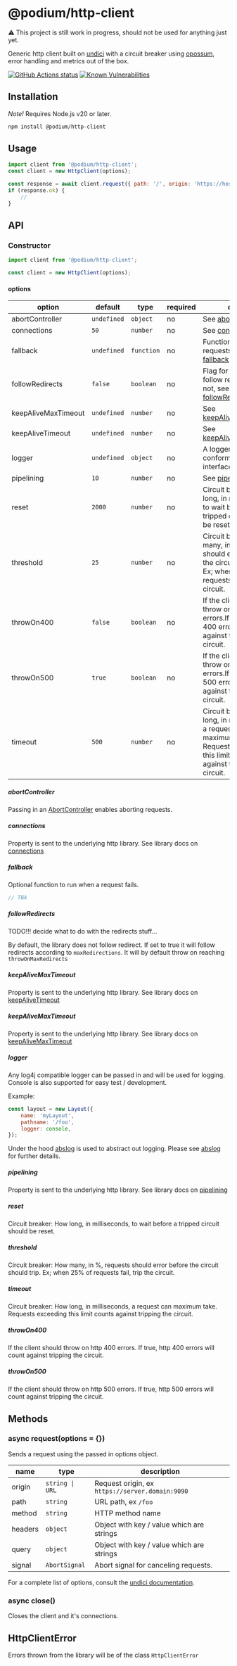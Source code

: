 # @podium/http-client

⚠️ This project is still work in progress, should not be used for anything just yet.

Generic http client built on [undici] with a circuit breaker using [opossum], error handling and metrics out of the box.

[![GitHub Actions status](https://github.com/podium-lib/http-client/workflows/Run%20Lint%20and%20Tests/badge.svg)](https://github.com/podium-lib/layout/actions?query=workflow%3A%22Run+Lint+and+Tests%22)
[![Known Vulnerabilities](https://snyk.io/test/github/podium-lib/http-client/badge.svg)](https://snyk.io/test/github/podium-lib/http-client)

## Installation

*Note!* Requires Node.js v20 or later.

```bash
npm install @podium/http-client
```

## Usage

```js
import client from '@podium/http-client';
const client = new HttpClient(options);

const response = await client.request({ path: '/', origin: 'https://host.domain' })
if (response.ok) {
    //
}
```

## API

### Constructor

```js
import client from '@podium/http-client';

const client = new HttpClient(options);
```

#### options

| option              | default      | type       | required | details                                                                                                                                    |
|---------------------|--------------|------------|----------|--------------------------------------------------------------------------------------------------------------------------------------------|
| abortController     | `undefined`  | `object`   | no       | See [abortController](#abortController)                                                                                                    |
| connections         | `50`         | `number`   | no       | See [connections](#connections)                                                                                                            |
| fallback            | `undefined`  | `function` | no       | Function to call when requests fail, see [fallback](#fallback)                                                                             |
| followRedirects     | `false`      | `boolean`  | no       | Flag for whether to follow redirects or not, see [followRedirects](#followRedirects).                                                      |
| keepAliveMaxTimeout | `undefined`  | `number`   | no       | See [keepAliveMaxTimeout](#keepAliveMaxTimeout)                                                                                            |
| keepAliveTimeout    | `undefined`  | `number`   | no       | See [keepAliveTimeout](#keepAliveTimeout)                                                                                                  |
| logger              | `undefined ` | `object`   | no       | A logger which conform to a log4j interface                                                                                                |
| pipelining          | `10`         | `number`   | no       | See [pipelining](#pipelining)                                                                                                              |
| reset               | `2000`       | `number`   | no       | Circuit breaker: How long, in milliseconds, to wait before a tripped circuit should be reset.                                              |
| threshold           | `25`         | `number`   | no       | Circuit breaker: How many, in %, requests should error before the circuit should trip. Ex; when 25% of requests fail, trip the circuit.    |
| throwOn400          | `false`      | `boolean`  | no       | If the client should throw on HTTP 400 errors.If true, HTTP 400 errors will counts against tripping the circuit.                           |
| throwOn500          | `true`       | `boolean`  | no       | If the client should throw on HTTP 500 errors.If true, HTTP 500 errors will counts against tripping the circuit.                           |
| timeout             | `500`        | `number`   | no       | Circuit breaker: How long, in milliseconds, a request can maximum take. Requests exceeding this limit counts against tripping the circuit. |


##### abortController

Passing in an [AbortController](https://nodejs.org/docs/latest/api/globals.html#globals_class_abortcontroller) enables aborting requests.

##### connections

Property is sent to the underlying http library.
See library docs on [connections](https://undici.nodejs.org/#/docs/api/Pool?id=parameter-pooloptions)

##### fallback

Optional function to run when a request fails.

```js
// TBA
```

##### followRedirects

TODO!!!   decide what to do with the redirects stuff...

By default, the library does not follow redirect.
If set to true it will follow redirects according to `maxRedirections`.
It will by default throw on reaching `throwOnMaxRedirects`


##### keepAliveMaxTimeout

Property is sent to the underlying http library.
See library docs on [keepAliveTimeout](https://undici.nodejs.org/#/docs/api/Client?id=parameter-clientoptions)

##### keepAliveMaxTimeout

Property is sent to the underlying http library.
See library docs on [keepAliveMaxTimeout](https://undici.nodejs.org/#/docs/api/Client?id=parameter-clientoptions)

##### logger

Any log4j compatible logger can be passed in and will be used for logging.
Console is also supported for easy test / development.

Example:

```js
const layout = new Layout({
    name: 'myLayout',
    pathname: '/foo',
    logger: console,
});
```

Under the hood [abslog] is used to abstract out logging. Please see [abslog] for
further details.

##### pipelining

Property is sent to the underlying http library.
See library docs on [pipelining](https://undici.nodejs.org/#/?id=pipelining)

##### reset
Circuit breaker: How long, in milliseconds, to wait before a tripped circuit should be reset.

##### threshold

Circuit breaker: How many, in %, requests should error before the circuit should trip. Ex; when 25% of requests fail, trip the circuit.

##### timeout
Circuit breaker: How long, in milliseconds, a request can maximum take. Requests exceeding this limit counts against tripping the circuit.

##### throwOn400

If the client should throw on http 400 errors. If true, http 400 errors will count against tripping the circuit.

##### throwOn500
If the client should throw on http 500 errors. If true, http 500 errors will count against tripping the circuit.



## Methods

### async request(options = {})

Sends a request using the passed in options object.

| name    | type            | description                                     |
|---------|-----------------|-------------------------------------------------|
| origin  | `string \| URL` | Request origin, ex `https://server.domain:9090` |
| path    | `string`        | URL path, ex `/foo`                             |
| method  | `string`        | HTTP method name                                |
| headers | `object`        | Object with key / value which are strings       |
| query   | `object`        | Object with key / value which are strings       |
| signal  | `AbortSignal`   | Abort signal for canceling requests.            |

For a complete list of options, consult the [undici documentation](https://undici.nodejs.org/#/?id=undicirequesturl-options-promise).


### async close()

Closes the client and it's connections.

## HttpClientError

Errors thrown from the library will be of the class `HttpClientError`

[@metrics/metric]: https://github.com/metrics-js/metric '@metrics/metric'
[abslog]: https://github.com/trygve-lie/abslog 'abslog'
[undici]: https://undici.nodejs.org/
[opossum]: https://github.com/nodeshift/opossum/
